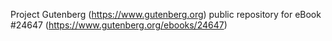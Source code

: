 Project Gutenberg (https://www.gutenberg.org) public repository for eBook #24647 (https://www.gutenberg.org/ebooks/24647)
